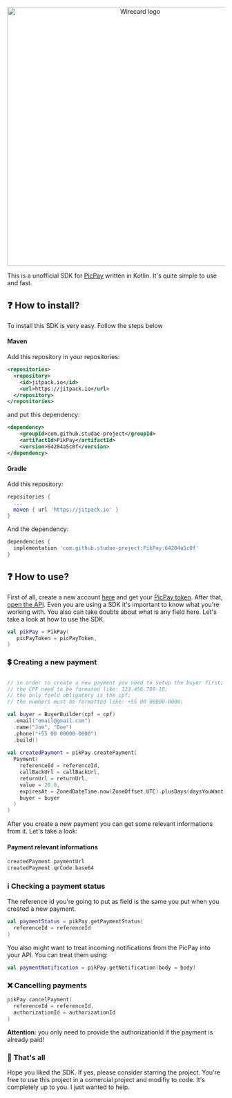 <p align="center">
    <img src="https://i.imgur.com/xawrA16.png" alt="Wirecard logo" width=600>
</p>

This is a unofficial SDK for [PicPay](https://ecommerce.picpay.com/doc/) written in Kotlin. It's quite simple to use and fast.

## ❓ How to install?

To install this SDK is very easy. Follow the steps below


#### Maven

Add this repository in your repositories:

```xml
<repositories>
  <repository>
    <id>jitpack.io</id>
    <url>https://jitpack.io</url>
  </repository>
</repositories>
```

and put this dependency: 

```xml
<dependency>
	<groupId>com.github.studae-project</groupId>
	<artifactId>PikPay</artifactId>
	<version>64204a5c0f</version>
</dependency>
```

#### Gradle

Add this repository:

```gradle
repositories {
  ...
  maven { url 'https://jitpack.io' }
}
```

And the dependency:

```gradle
dependencies {
  implementation 'com.github.studae-project:PikPay:64204a5c0f'
}
```


## ❓ How to use?

First of all, create a new account [here](https://lojista.picpay.com/registro/form) and get your [PicPay token](https://painel-empresas.picpay.com/integracoes).
After that, [open the API](https://ecommerce.picpay.com/doc/). Even you are using a SDK it's important to know what you're working with. You also can take doubts about what is any field here.
Let's take a look at how to use the SDK.

```kotlin
val pikPay = PikPay(
   picPayToken = picPayToken,
)
```

### 💲 Creating a new payment

```kotlin

// in order to create a new payment you need to setup the buyer first;
// the CPF need to be formated like: 123.456.789-10;
// the only field obligatory is the cpf;
// the numbers must be formatted like: +55 00 00000-0000;

val buyer = BuyerBuilder(cpf = cpf)
  .email("email@gmail.com")
  .name("Joe", "Doe")
  .phone("+55 00 00000-0000")
  .build()
  
val createdPayment = pikPay.createPayment(
  Payment(
    referenceId = referenceId,
    callBackUrl = callBackUrl,
    returnUrl = returnUrl,
    value = 20.0,
    expiresAt = ZonedDateTime.now(ZoneOffset.UTC).plusDays(daysYouWant).format(DateTimeFormatter.ISO_INSTANT),
    buyer = buyer
  )
)

```

After you create a new payment you can get some relevant informations from it. Let's take a look:


#### Payment relevant informations 

```kotlin
createdPayment.paymentUrl
createdPayment.qrCode.base64
```

### ℹ Checking a payment status

The reference id you're going to put as field is the same you put when you created a new payment.

```kotlin
val paymentStatus = pikPay.getPaymentStatus(
  referenceId = referenceId
)
```

You also might want to treat incoming notifications from the PicPay into your API. You can treat them using:


```kotlin
val paymentNotification = pikPay.getNotification(body = body)
```

### ❌ Cancelling payments


```kotlin
pikPay.cancelPayment(
  referenceId = referenceId,
  authorizationId = authorizationId
)
```

**Attention**: you only need to provide the authorizationId if the payment is already paid!


### 🌟 That's all

Hope you liked the SDK. If yes, please consider starring the project. You're free to use this project in a comercial project and modifiy to code. It's completely up to you.
I just wanted to help.

